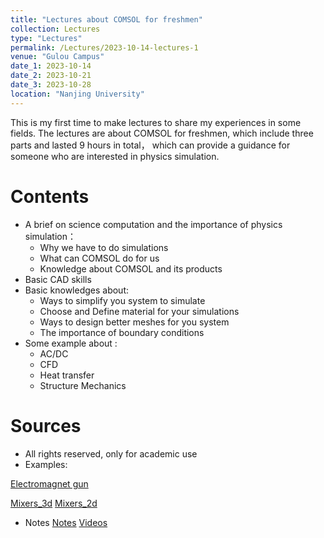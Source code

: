 ```yaml
---
title: "Lectures about COMSOL for freshmen"
collection: Lectures
type: "Lectures"
permalink: /Lectures/2023-10-14-lectures-1
venue: "Gulou Campus"
date_1: 2023-10-14
date_2: 2023-10-21
date_3: 2023-10-28
location: "Nanjing University"
---
```


This is my first time to make lectures to share my experiences in some fields.
The lectures are about COMSOL for freshmen, which include three parts and lasted 9 hours in total， which can provide a guidance for someone who are interested in physics simulation.

Contents
======
* A brief on science computation and the importance of physics simulation：
    * Why we have to do simulations
    * What can COMSOL do for us
    * Knowledge about COMSOL and its products
* Basic CAD skills
* Basic knowledges about:
    * Ways to simplify you system to simulate
    * Choose and Define material for your simulations
    * Ways to design better meshes for you system
    * The importance of boundary conditions
* Some example about :
    * AC/DC
    * CFD
    * Heat transfer 
    * Structure Mechanics

Sources 
======
* All rights reserved, only for academic use
* Examples:

<a href="/Todownload/EM_gun_example.mph" download>Electromagnet gun</a>

<a href="/Todownload/Mixers_3d_example.mph" download>Mixers_3d</a>   <a href="/Todownload/Mixers_3d_example.mph" download>Mixers_2d</a>

* Notes
[Notes](http://quantumopticss.github.io/files/Notes_COMSOL) [Videos](http://quantumopticss.github.io/files/Notes_COMSOL)
